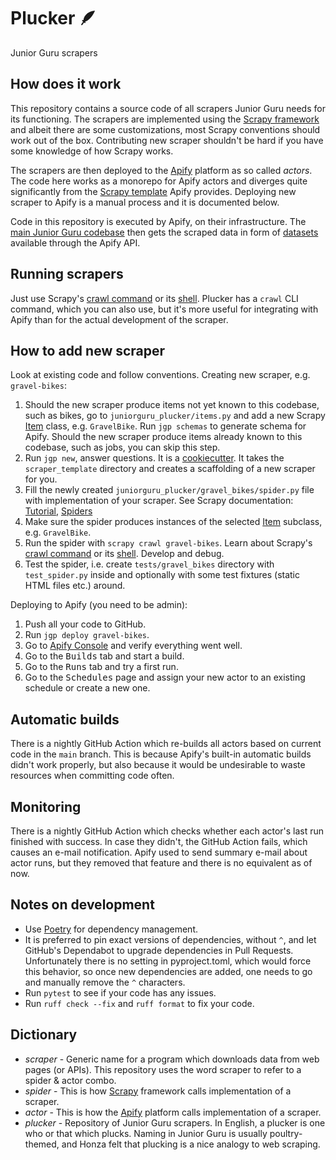 # Plucker 🪶

Junior Guru scrapers

## How does it work

This repository contains a source code of all scrapers Junior Guru needs for its functioning.
The scrapers are implemented using the [Scrapy framework](https://scrapy.org/) and albeit there are some customizations, most Scrapy conventions should work out of the box.
Contributing new scraper shouldn't be hard if you have some knowledge of how Scrapy works.

The scrapers are then deployed to the [Apify](https://apify.com) platform as so called _actors_.
The code here works as a monorepo for Apify actors and diverges quite significantly from the [Scrapy template](https://github.com/apify/actor-templates/tree/master/templates/python-scrapy) Apify provides.
Deploying new scraper to Apify is a manual process and it is documented below.

Code in this repository is executed by Apify, on their infrastructure.
The [main Junior Guru codebase](https://github.com/juniorguru/junior.guru) then gets the scraped data in form of [datasets](https://docs.apify.com/platform/storage/dataset) available through the Apify API.

## Running scrapers

Just use Scrapy's [crawl command](https://docs.scrapy.org/en/latest/topics/commands.html#crawl) or its [shell](https://docs.scrapy.org/en/latest/topics/shell.html).
Plucker has a `crawl` CLI command, which you can also use, but it's more useful for integrating with Apify than for the actual development of the scraper.

## How to add new scraper

Look at existing code and follow conventions.
Creating new scraper, e.g. `gravel-bikes`:

1.  Should the new scraper produce items not yet known to this codebase, such as bikes, go to `juniorguru_plucker/items.py` and add a new Scrapy [Item](https://docs.scrapy.org/en/latest/topics/items.html) class, e.g. `GravelBike`.
    Run `jgp schemas` to generate schema for Apify.
    Should the new scraper produce items already known to this codebase, such as jobs, you can skip this step.
1.  Run `jgp new`, answer questions.
    It is a [cookiecutter](https://github.com/cookiecutter/cookiecutter).
    It takes the `scraper_template` directory and creates a scaffolding of a new scraper for you.
1.  Fill the newly created `juniorguru_plucker/gravel_bikes/spider.py` file with implementation of your scraper.
    See Scrapy documentation: [Tutorial](https://docs.scrapy.org/en/latest/intro/tutorial.html#our-first-spider), [Spiders](https://docs.scrapy.org/en/latest/topics/spiders.html)
1.  Make sure the spider produces instances of the selected [Item](https://docs.scrapy.org/en/latest/topics/items.html) subclass, e.g. `GravelBike`.
1.  Run the spider with `scrapy crawl gravel-bikes`.
    Learn about Scrapy's [crawl command](https://docs.scrapy.org/en/latest/topics/commands.html#crawl) or its [shell](https://docs.scrapy.org/en/latest/topics/shell.html).
    Develop and debug.
1.  Test the spider, i.e. create `tests/gravel_bikes` directory with `test_spider.py` inside and optionally with some test fixtures (static HTML files etc.) around.

Deploying to Apify (you need to be admin):

1.  Push all your code to GitHub.
1.  Run `jgp deploy gravel-bikes`.
1.  Go to [Apify Console](https://console.apify.com/actors) and verify everything went well.
1.  Go to the <kbd>Builds</kbd> tab and start a build.
1.  Go to the <kbd>Runs</kbd> tab and try a first run.
1.  Go to the <kbd>Schedules</kbd> page and assign your new actor to an existing schedule or create a new one.

## Automatic builds

There is a nightly GitHub Action which re-builds all actors based on current code in the `main` branch.
This is because Apify's built-in automatic builds didn't work properly, but also because it would be undesirable to waste resources when committing code often.

## Monitoring

There is a nightly GitHub Action which checks whether each actor's last run finished with success.
In case they didn't, the GitHub Action fails, which causes an e-mail notification.
Apify used to send summary e-mail about actor runs, but they removed that feature and there is no equivalent as of now.

## Notes on development

-   Use [Poetry](https://python-poetry.org/) for dependency management.
-   It is preferred to pin exact versions of dependencies, without `^`, and let GitHub's Dependabot to upgrade dependencies in Pull Requests.
    Unfortunately there is no setting in pyproject.toml, which would force this behavior, so once new dependencies are added, one needs to go and manually remove the `^` characters.
-   Run `pytest` to see if your code has any issues.
-   Run `ruff check --fix` and `ruff format` to fix your code.

## Dictionary

-   _scraper_ - Generic name for a program which downloads data from web pages (or APIs). This repository uses the word scraper to refer to a spider & actor combo.
-   _spider_ - This is how [Scrapy](https://scrapy.org/) framework calls implementation of a scraper.
-   _actor_ - This is how the [Apify](https://apify.com) platform calls implementation of a scraper.
-   _plucker_ - Repository of Junior Guru scrapers. In English, a plucker is one who or that which plucks. Naming in Junior Guru is usually poultry-themed, and Honza felt that plucking is a nice analogy to web scraping.

